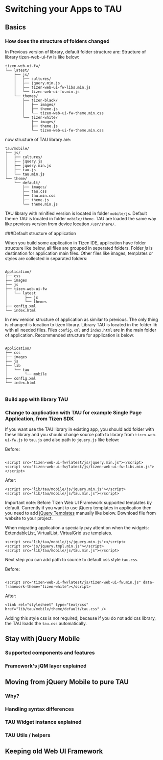 # Switching your Apps to TAU

## Basics

### How does the structure of folders changed
In Previous version of library, default folder structure are:
Structure of library tizen-web-ui-fw is like below:

```
tizen-web-ui-fw/
└── latest/
    ├── js/
    │   ├── cultures/
    │   ├── jquery.min.js
    │   ├── tizen-web-ui-fw-libs.min.js
    │   └── tizen-web-ui-fw.min.js
    └── themes/
        ├── tizen-black/
        │   ├── images/
        │   ├── theme.js
        │   └── tizen-web-ui-fw-theme.min.css
        └── tizen-white/
            ├── images/
            ├── theme.js
            └── tizen-web-ui-fw-theme.min.css

```
now structure of TAU library are:

```
tau/mobile/
├── js/
│   ├── cultures/
│   ├── jquery.js
│   ├── jquery.min.js
│   ├── tau.js
│   └── tau.min.js
└── theme/
    └── default/
        ├── images/
        ├── tau.css
        ├── tau.min.css
        ├── theme.js
        └── theme.min.js

```

TAU library with minified version is located in folder `mobile/js`. Default theme TAU is located in folder `mobile/theme`.
TAU are loaded the same way like previous version from device location `/usr/share/`.

###Default structure of application

When you build some application in Tizen IDE, application have folder structure like below, all files are grouped in seperated folders.
Folder _js_ is destination for application main files. Other files like images, templates or styles are collected in separated folders:

```

Application/
├── css
├── images
├── js
├── tizen-web-ui-fw
│   └── latest
│        ├── js
│        └── themes
├── config.xml
└── index.html

```

In new version structure of application as similar to previous. The only thing is changed is location to tizen library.
Library TAU is located in the folder lib with all needed files.
Files `config.xml` and `index.html` are in the main folder of application. Recommended structure for application is below:

```

Application/
├── css
├── images
├── js
├── lib
│   └── tau
│        └── mobile
├── config.xml
└── index.html


```
### Build app with library TAU


### Change to application with TAU for example Single Page Application, from Tizen SDK

If you want use the TAU library in existing app, you should add folder with these library and
 you should change source path to library from `tizen-web-ui-fw.js` to `tau.js` and also path to `jquery.js` like below:

Before:
``` mobile-wearable-tv

<script src="tizen-web-ui-fw/latest/js/jquery.min.js"></script>
<script src="tizen-web-ui-fw/latest/js/tizen-web-ui-fw-libs.min.js"></script>
```
After:
``` mobile-wearable-tv
<script src="lib/tau/mobile/js/jquery.min.js"></script>
<script src="lib/tau/mobile/js/tau.min.js"></script>
```

Important note: Before Tizen Web UI Framework supported templates by default.
Currently if you want to use jQuery templates in application then you need to add
[jQuery Templates](http://github.com/jquery/jquery-tmpl) manually like below.
Download file from website to your project.

When migrating application a specially pay attention when the widgets:
ExtendableList, VirtualList, VirtualGrid use templates.

``` mobile-wearable-tv
<script src="lib/tau/mobile/js/jquery.min.js"></script>
<script src="js/jquery.tmpl.min.js"></script>
<script src="lib/tau/mobile/js/tau.min.js"></script>
```

Next step you can add path to source to default css style `tau.css`.

Before:
``` mobile-wearable-tv

<script src="tizen-web-ui-fw/latest/js/tizen-web-ui-fw.min.js" data-framework-theme="tizen-white"></script>
```
After:
``` mobile-wearable-tv
<link rel="stylesheet" type="text/css" href="lib/tau/mobile/theme/default/tau.css" />

```

Adding this style css is not required, because if you do not add css library, the TAU loads the `tau.css` automatically.


## Stay with jQuery Mobile

### Supported components and features
### Framework's jQM layer explained

## Moving from jQuery Mobile to pure TAU

### Why?
### Handling syntax differences
### TAU Widget instance explained
### TAU Utils / helpers

## Keeping old Web UI Framework
